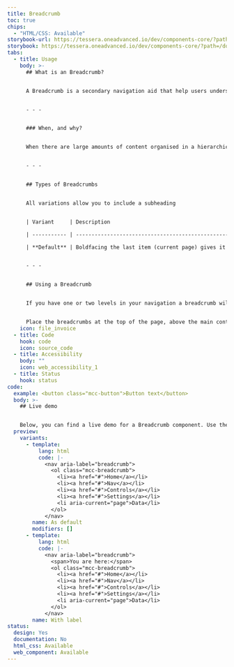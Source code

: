 ```yaml
---
title: Breadcrumb
toc: true
chips:
  - "HTML/CSS: Available"
storybook-url: https://tessera.oneadvanced.io/dev/components-core/?path=/docs/html-button--as-default
storybook: https://tessera.oneadvanced.io/dev/components-core/?path=/docs/html-breadcrumb--with-label
tabs:
  - title: Usage
    body: >-
      ## What is an Breadcrumb?


      A Breadcrumb is a secondary navigation aid that help users understand the relationship between their location and higher level pages.


      - - -


      ### When, and why?


      When there are large amounts of content organised in a hierarchical manner. Use breadcrumbs to indicate the current page's location within that navigational hierarchy.


      - - -


      ## Types of Breadcrumbs


      All variations allow you to include a subheading


      | Variant     | Description                                                                                                                                       | Example                                                                                                           |

      | ----------- | ------------------------------------------------------------------------------------------------------------------------------------------------- | ----------------------------------------------------------------------------------------------------------------- |

      | **Default** | Boldfacing the last item (current page) gives it prominence and tells the user ‘this is where you are currently’. All other items are hyperlinks. | <button class="mcc-button mcc-button--primary" disabled> <span class="mcc-button__label">Disabled</span> </button |


      - - -


      ## Using a Breadcrumb


      If you have one or two levels in your navigation a breadcrumb will not be necessary. If you have three or more levels, then a breadcrumb is useful. Giving users multiple ways to navigate through the application allows them to easily jump back to a specific page in their current workflow without having to use large or complex menus.


      Place the breadcrumbs at the top of the page, above the main content. Use "/" forward slashes to separate the links, use shorter heading for the breadcrumbs instead of long original link name. Do not use Breadcrumbs on the homepage, the homepage is where the user journey starts, it doesn’t make sense to have breadcrumbs displayed on your homepage
    icon: file_invoice
  - title: Code
    hook: code
    icon: source_code
  - title: Accessibility
    body: ""
    icon: web_accessibility_1
  - title: Status
    hook: status
code:
  example: <button class="mcc-button">Button text</button>
  body: >-
    ## Live demo


    Below, you can find a live demo for a Breadcrumb component. Use the drop-down menus and radio buttons to view the different Breadcrumb Types and Variants.
  preview:
    variants:
      - template:
          lang: html
          code: |-
            <nav aria-label="breadcrumb">
              <ol class="mcc-breadcrumb">
                <li><a href="#">Home</a></li>
                <li><a href="#">Nav</a></li>
                <li><a href="#">Controls</a></li>
                <li><a href="#">Settings</a></li>
                <li aria-current="page">Data</li>
              </ol>
            </nav>
        name: As default
        modifiers: []
      - template:
          lang: html
          code: |-
            <nav aria-label="breadcrumb">
              <span>You are here:</span>
              <ol class="mcc-breadcrumb">
                <li><a href="#">Home</a></li>
                <li><a href="#">Nav</a></li>
                <li><a href="#">Controls</a></li>
                <li><a href="#">Settings</a></li>
                <li aria-current="page">Data</li>
              </ol>
            </nav>
        name: With label
status:
  design: Yes
  documentation: No
  html_css: Available
  web_component: Available
---
```


